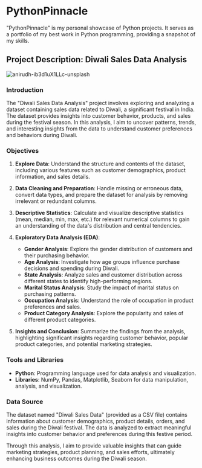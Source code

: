 # PythonPinnacle
"PythonPinnacle" is my personal showcase of Python projects. It serves as a portfolio of my best work in Python programming, providing a snapshot of my skills.
## Project Description: Diwali Sales Data Analysis
![anirudh-ib3d1uX1LLc-unsplash](https://github.com/pallavi-2424/PythonPinnacle/assets/144513254/d7d36427-23a3-44cb-a1b1-a6b6f75157a5)

### Introduction
The "Diwali Sales Data Analysis" project involves exploring and analyzing a dataset containing sales data related to Diwali, a significant festival in India. The dataset provides insights into customer behavior, products, and sales during the festival season. In this analysis, I aim to uncover patterns, trends, and interesting insights from the data to understand customer preferences and behaviors during Diwali.

### Objectives
1. **Explore Data**: Understand the structure and contents of the dataset, including various features such as customer demographics, product information, and sales details.
   
2. **Data Cleaning and Preparation**: Handle missing or erroneous data, convert data types, and prepare the dataset for analysis by removing irrelevant or redundant columns.

3. **Descriptive Statistics**: Calculate and visualize descriptive statistics (mean, median, min, max, etc.) for relevant numerical columns to gain an understanding of the data's distribution and central tendencies.

4. **Exploratory Data Analysis (EDA)**:
   - **Gender Analysis**: Explore the gender distribution of customers and their purchasing behavior.
   - **Age Analysis**: Investigate how age groups influence purchase decisions and spending during Diwali.
   - **State Analysis**: Analyze sales and customer distribution across different states to identify high-performing regions.
   - **Marital Status Analysis**: Study the impact of marital status on purchasing patterns.
   - **Occupation Analysis**: Understand the role of occupation in product preferences and sales.
   - **Product Category Analysis**: Explore the popularity and sales of different product categories.

5. **Insights and Conclusion**: Summarize the findings from the analysis, highlighting significant insights regarding customer behavior, popular product categories, and potential marketing strategies.

### Tools and Libraries
- **Python**: Programming language used for data analysis and visualization.
- **Libraries**: NumPy, Pandas, Matplotlib, Seaborn for data manipulation, analysis, and visualization.
  
### Data Source
The dataset named "Diwali Sales Data" (provided as a CSV file) contains information about customer demographics, product details, orders, and sales during the Diwali festival. The data is analyzed to extract meaningful insights into customer behavior and preferences during this festive period.

Through this analysis, I aim to provide valuable insights that can guide marketing strategies, product planning, and sales efforts, ultimately enhancing business outcomes during the Diwali season.
